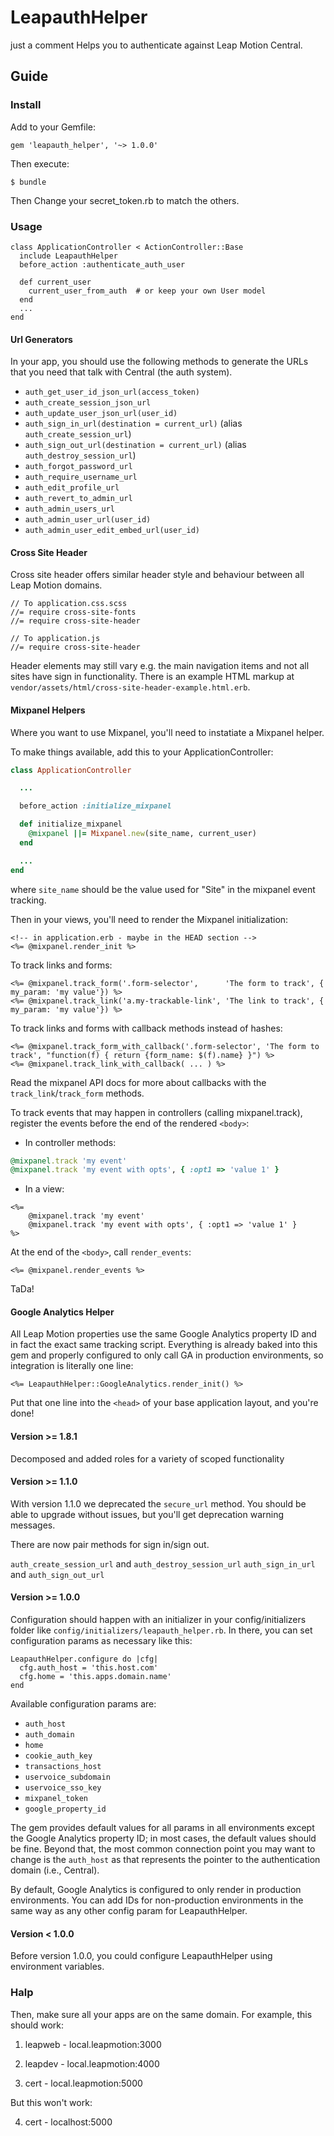 # LeapauthHelper

just a comment
Helps you to authenticate against Leap Motion Central.

## Guide

### Install

Add to your Gemfile:

    gem 'leapauth_helper', '~> 1.0.0'

Then execute:

    $ bundle

Then Change your secret_token.rb to match the others.

### Usage

```
class ApplicationController < ActionController::Base
  include LeapauthHelper
  before_action :authenticate_auth_user

  def current_user
    current_user_from_auth  # or keep your own User model
  end
  ...
end
```

#### Url Generators

In your app, you should use the following methods to generate the URLs that you need that talk with Central (the auth system).

- `auth_get_user_id_json_url(access_token)`
- `auth_create_session_json_url`
- `auth_update_user_json_url(user_id)`
- `auth_sign_in_url(destination = current_url)` (alias `auth_create_session_url`)
- `auth_sign_out_url(destination = current_url)` (alias `auth_destroy_session_url`)
- `auth_forgot_password_url`
- `auth_require_username_url`
- `auth_edit_profile_url`
- `auth_revert_to_admin_url`
- `auth_admin_users_url`
- `auth_admin_user_url(user_id)`
- `auth_admin_user_edit_embed_url(user_id)`

#### Cross Site Header

Cross site header offers similar header style and behaviour between all
Leap Motion domains.

```
// To application.css.scss
//= require cross-site-fonts
//= require cross-site-header
```

```
// To application.js
//= require cross-site-header
```

Header elements may still vary e.g. the main navigation items and not all sites
have sign in functionality. There is an example HTML markup at
`vendor/assets/html/cross-site-header-example.html.erb`.

#### Mixpanel Helpers

Where you want to use Mixpanel, you'll need to instatiate a Mixpanel helper.

To make things available, add this to your ApplicationController:

```ruby
class ApplicationController

  ...

  before_action :initialize_mixpanel

  def initialize_mixpanel
    @mixpanel ||= Mixpanel.new(site_name, current_user)
  end

  ...
end
```

where `site_name` should be the value used for "Site" in the mixpanel event tracking.

Then in your views, you'll need to render the Mixpanel initialization:

```erb
<!-- in application.erb - maybe in the HEAD section -->
<%= @mixpanel.render_init %>
```

To track links and forms:

```erb
<%= @mixpanel.track_form('.form-selector',      'The form to track', { my_param: 'my value'}) %>
<%= @mixpanel.track_link('a.my-trackable-link', 'The link to track', { my_param: 'my value'}) %>
```

To track links and forms with callback methods instead of hashes:

```erb
<%= @mixpanel.track_form_with_callback('.form-selector', 'The form to track', "function(f) { return {form_name: $(f).name} }") %>
<%= @mixpanel.track_link_with_callback( ... ) %>
```

Read the mixpanel API docs for more about callbacks with the `track_link`/`track_form` methods.

To track events that may happen in controllers (calling mixpanel.track), register the events before the end of the rendered `<body>`:

- In controller methods:

```ruby
@mixpanel.track 'my event'
@mixpanel.track 'my event with opts', { :opt1 => 'value 1' }
```

- In a view:

```erb
<%=
    @mixpanel.track 'my event'
    @mixpanel.track 'my event with opts', { :opt1 => 'value 1' }
%>
```

At the end of the `<body>`, call `render_events`:

```erb
<%= @mixpanel.render_events %>
```

TaDa!

#### Google Analytics Helper

All Leap Motion properties use the same Google Analytics property ID and in fact the exact same tracking script. Everything is already baked into this gem
and properly configured to only call GA in production environments, so integration is literally one line:

`<%= LeapauthHelper::GoogleAnalytics.render_init() %>`

Put that one line into the `<head>` of your base application layout, and you're done!

#### Version >= 1.8.1

Decomposed and added roles for a variety of scoped functionality

#### Version >= 1.1.0

With version 1.1.0 we deprecated the `secure_url` method. You should be able to upgrade without issues, but you'll get deprecation warning messages.

There are now pair methods for sign in/sign out.

`auth_create_session_url` and `auth_destroy_session_url`
`auth_sign_in_url` and `auth_sign_out_url`

#### Version >= 1.0.0

Configuration should happen with an initializer in your config/initializers folder like
`config/initializers/leapauth_helper.rb`. In there, you can set configuration params as necessary like this:

    LeapauthHelper.configure do |cfg|
      cfg.auth_host = 'this.host.com'
      cfg.home = 'this.apps.domain.name'
    end

Available configuration params are:

- `auth_host`
- `auth_domain`
- `home`
- `cookie_auth_key`
- `transactions_host`
- `uservoice_subdomain`
- `uservoice_sso_key`
- `mixpanel_token`
- `google_property_id`

The gem provides default values for all params in all environments except the Google Analytics property ID; in most cases, the default values should be fine.
Beyond that, the most common connection point you may want to change is the `auth_host` as that represents the pointer to the authentication domain (i.e., Central).

By default, Google Analytics is configured to only render in production environments. You can add IDs for non-production environments in the same way
as any other config param for LeapauthHelper.

#### Version < 1.0.0

Before version 1.0.0, you could configure LeapauthHelper using environment variables.

### Halp

Then, make sure all your apps are on the same domain. For example, this should work:

1. leapweb - local.leapmotion:3000

2. leapdev - local.leapmotion:4000

3. cert - local.leapmotion:5000

But this won't work:

4. cert - localhost:5000

